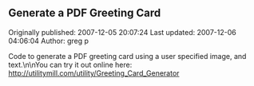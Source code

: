 ## Generate a PDF Greeting Card

Originally published: 2007-12-05 20:07:24
Last updated: 2007-12-06 04:06:04
Author: greg p

Code to generate a PDF greeting card using a user specified image, and text.\n\nYou can try it out online here: http://utilitymill.com/utility/Greeting_Card_Generator